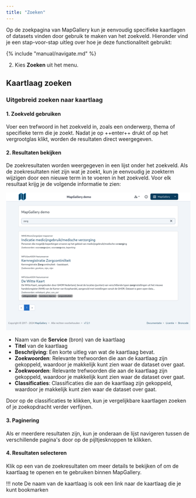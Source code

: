 ```yaml
---
title: "Zoeken"
---
```


Op de zoekpagina van MapGallery kun je eenvoudig specifieke kaartlagen of datasets vinden door gebruik te maken van het
zoekveld. Hieronder vind je een stap-voor-stap uitleg over hoe je deze functionaliteit gebruikt:

{% include "manual/navigate.md" %}

2. Kies **Zoeken** uit het menu.

## Kaartlaag zoeken

### Uitgebreid zoeken naar kaartlaag

#### 1. Zoekveld gebruiken

Voer een trefwoord in het zoekveld in, zoals een onderwerp, thema of specifieke term die je zoekt. Nadat je op ++enter++
drukt of op het vergrootglas klikt, worden de resultaten direct weergegeven.

#### 2. Resultaten bekijken

De zoekresultaten worden weergegeven in een lijst onder het zoekveld. Als de zoekresultaten niet zijn wat je zoekt, kun
je eenvoudig je zoekterm wijzigen door een nieuwe term in te voeren in het zoekveld. Voor elk resultaat krijg je de
volgende informatie te zien:

![](search2.png)

* Naam van de **Service** (bron) van de kaartlaag
* **Titel** van de kaartlaag
* **Beschrijving**: Een korte uitleg van wat de kaartlaag bevat.
* **Zoekwoorden**: Relevante trefwoorden die aan de kaartlaag zijn gekoppeld, waardoor je makkelijk kunt zien waar de
  dataset over gaat.
* **Zoekwoorden**: Relevante trefwoorden die aan de kaartlaag zijn gekoppeld, waardoor je makkelijk kunt zien waar de
  dataset over gaat.
* **Classificaties**: Classificaties die aan de kaartlaag zijn gekoppeld, waardoor je makkelijk kunt zien waar de
  dataset over gaat.

Door op de classificaties te klikken, kun je vergelijkbare kaartlagen zoeken of je zoekopdracht verder verfijnen.

#### 3. Paginering

Als er meerdere resultaten zijn, kun je onderaan de lijst navigeren tussen de verschillende pagina's door op de
pijltjesknoppen te klikken.

#### 4. Resultaten selecteren

Klik op een van de zoekresultaten om meer details te bekijken of om de kaartlaag te openen en te gebruiken binnen
MapGallery.

!!! note
    De naam van de kaartlaag is ook een link naar de kaartlaag die je kunt bookmarken


